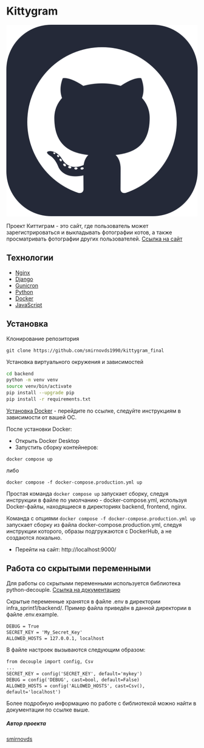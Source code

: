 # Kittygram

[![Github](https://raw.githubusercontent.com/tandpfun/skill-icons/59059d9d1a2c092696dc66e00931cc1181a4ce1f/icons/Github-Dark.svg)](https://github.com/smirnovds1990/kittygram_final)

Проект Киттиграм - это сайт, где пользователь может зарегистрироваться и выкладывать фотографии котов, а также просматривать фотографии других пользователей.
[Ссылка на сайт](https://kgram.sytes.net/)

## Технологии
- [Nginx](https://nginx.org/ru/)
- [Django](https://www.djangoproject.com/)
- [Gunicron](https://gunicorn.org/)
- [Python](https://www.python.org/)
- [Docker](https://www.docker.com/)
- [JavaScript](https://www.javascript.com/)

## Установка
Клонирование репозитория

```
git clone https://github.com/smirnovds1990/kittygram_final
```

 Установка виртуального окружения и зависимостей
```sh
cd backend
python -m venv venv
source venv/bin/activate
pip install --upgrade pip
pip install -r requirements.txt
```

[Установка Docker](https://www.docker.com/get-started/) - перейдите по ссылке, следуйте инструкциям в зависимости от вашей ОС.

После установки Docker:
- Открыть Docker Desktop
- Запустить сборку контейнеров:
```
docker compose up
```
либо
```
docker compose -f docker-compose.production.yml up
```
Простая команда ```docker compose up``` запускает сборку, следуя инструкции в файле по умолчанию - docker-compose.yml, используя Docker-файлы, находящиеся в директориях backend, frontend, nginx.

Команда с опциями ```docker compose -f docker-compose.production.yml up``` запускает сборку из файла docker-compose.production.yml, следуя инструкции которого, образы подгружаются с DockerHub, а не создаются локально.
- Перейти на сайт: http://localhost:9000/

## Работа со скрытыми переменными
Для работы со скрытыми переменными используется библиотека python-decouple.
[Ссылка на документацию](https://pypi.org/project/python-decouple/)

Скрытые переменные хранятся в файле .env в директории infra_sprint1/backend/. Пример файла приведён в данной директории в файле .env.example.
```
DEBUG = True
SECRET_KEY = 'My_Secret_Key'
ALLOWED_HOSTS = 127.0.0.1, localhost
```
В файле настроек вызываются следующим образом:
```
from decouple import config, Csv
...
SECRET_KEY = config('SECRET_KEY', default='mykey')
DEBUG = config('DEBUG', cast=bool, default=False)
ALLOWED_HOSTS = config('ALLOWED_HOSTS', cast=Csv(), default='localhost')
```
Более подробную информацию по работе с библиотекой можно найти в документации по ссылке выше.

##### Автор проекта
[smirnovds](https://github.com/smirnovds1990)
